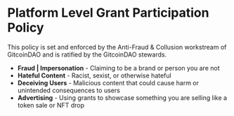 # Platform Level Grant Participation Policy

This policy is set and enforced by the Anti-Fraud & Collusion workstream of GitcoinDAO and is ratified by the GitcoinDAO stewards.

* **Fraud | Impersonation** - Claiming to be a brand or person you are not
* **Hateful Content** - Racist, sexist, or otherwise hateful
* **Deceiving Users** - Malicious content that could cause harm or unintended consequences to users
* **Advertising** - Using grants to showcase something you are selling like a token sale or NFT drop
